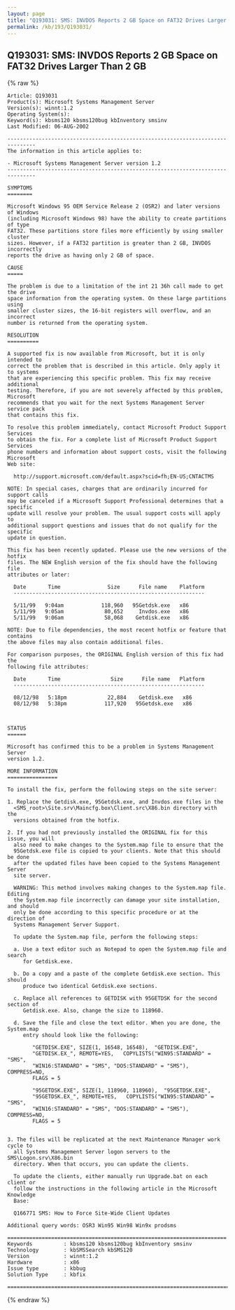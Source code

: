 ```yaml
---
layout: page
title: "Q193031: SMS: INVDOS Reports 2 GB Space on FAT32 Drives Larger Than 2 GB"
permalink: /kb/193/Q193031/
---
```


## Q193031: SMS: INVDOS Reports 2 GB Space on FAT32 Drives Larger Than 2 GB

{% raw %}

	Article: Q193031
	Product(s): Microsoft Systems Management Server
	Version(s): winnt:1.2
	Operating System(s): 
	Keyword(s): kbsms120 kbsms120bug kbInventory smsinv
	Last Modified: 06-AUG-2002
	
	-------------------------------------------------------------------------------
	The information in this article applies to:
	
	- Microsoft Systems Management Server version 1.2 
	-------------------------------------------------------------------------------
	
	SYMPTOMS
	========
	
	Microsoft Windows 95 OEM Service Release 2 (OSR2) and later versions of Windows
	(including Microsoft Windows 98) have the ability to create partitions of type
	FAT32. These partitions store files more efficiently by using smaller cluster
	sizes. However, if a FAT32 partition is greater than 2 GB, INVDOS incorrectly
	reports the drive as having only 2 GB of space.
	
	CAUSE
	=====
	
	The problem is due to a limitation of the int 21 36h call made to get the drive
	space information from the operating system. On these large partitions using
	smaller cluster sizes, the 16-bit registers will overflow, and an incorrect
	number is returned from the operating system.
	
	RESOLUTION
	==========
	
	A supported fix is now available from Microsoft, but it is only intended to
	correct the problem that is described in this article. Only apply it to systems
	that are experiencing this specific problem. This fix may receive additional
	testing. Therefore, if you are not severely affected by this problem, Microsoft
	recommends that you wait for the next Systems Management Server service pack
	that contains this fix.
	
	To resolve this problem immediately, contact Microsoft Product Support Services
	to obtain the fix. For a complete list of Microsoft Product Support Services
	phone numbers and information about support costs, visit the following Microsoft
	Web site:
	
	  http://support.microsoft.com/default.aspx?scid=fh;EN-US;CNTACTMS
	
	NOTE: In special cases, charges that are ordinarily incurred for support calls
	may be canceled if a Microsoft Support Professional determines that a specific
	update will resolve your problem. The usual support costs will apply to
	additional support questions and issues that do not qualify for the specific
	update in question.
	
	This fix has been recently updated. Please use the new versions of the hotfix
	files. The NEW English version of the fix should have the following file
	attributes or later:
	
	  Date       Time               Size      File name    Platform
	  -------------------------------------------------------------
	
	  5/11/99   9:04am            118,960   95Getdsk.exe   x86
	  5/11/99   9:05am             80,652     Invdos.exe   x86
	  5/11/99   9:06am             58,068    Getdisk.exe   x86
	
	NOTE: Due to file dependencies, the most recent hotfix or feature that contains
	the above files may also contain additional files.
	
	For comparison purposes, the ORIGINAL English version of this fix had the
	following file attributes:
	
	  Date       Time                Size      File name   Platform
	  -------------------------------------------------------------
	
	  08/12/98   5:18pm             22,884    Getdisk.exe   x86
	  08/12/98   5:38pm            117,920   95Getdsk.exe   x86
	
	
	
	STATUS
	======
	
	Microsoft has confirmed this to be a problem in Systems Management Server
	version 1.2.
	
	MORE INFORMATION
	================
	
	To install the fix, perform the following steps on the site server:
	
	1. Replace the Getdisk.exe, 95Getdsk.exe, and Invdos.exe files in the
	  <SMS_root>\Site.srv\Maincfg.box\Client.src\X86.bin directory with the
	  versions obtained from the hotfix.
	
	2. If you had not previously installed the ORIGINAL fix for this issue, you will
	  also need to make changes to the System.map file to ensure that the
	  95Getdsk.exe file is copied to your clients. Note that this should be done
	  after the updated files have been copied to the Systems Management Server
	  site server.
	
	  WARNING: This method involves making changes to the System.map file. Editing
	  the System.map file incorrectly can damage your site installation, and should
	  only be done according to this specific procedure or at the direction of
	  Systems Management Server Support.
	
	  To update the System.map file, perform the following steps:
	
	  a. Use a text editor such as Notepad to open the System.map file and search
	     for Getdisk.exe.
	
	  b. Do a copy and a paste of the complete Getdisk.exe section. This should
	     produce two identical Getdisk.exe sections.
	
	  c. Replace all references to GETDISK with 95GETDSK for the second section of
	     Getdisk.exe. Also, change the size to 118960.
	
	  d. Save the file and close the text editor. When you are done, the System.map
	     entry should look like the following:
	
	        "GETDISK.EXE", SIZE(1, 16548, 16548),  "GETDISK.EXE",
	        "GETDISK.EX_", REMOTE=YES,   COPYLISTS("WIN95:STANDARD" = "SMS",
	        "WIN16:STANDARD" = "SMS", "DOS:STANDARD" = "SMS"), COMPRESS=NO,
	        FLAGS = 5
	
	        "95GETDSK.EXE", SIZE(1, 118960, 118960),  "95GETDSK.EXE",
	        "95GETDSK.EX_", REMOTE=YES,   COPYLISTS("WIN95:STANDARD" = "SMS",
	        "WIN16:STANDARD" = "SMS", "DOS:STANDARD" = "SMS"), COMPRESS=NO,
	        FLAGS = 5
	
	
	3. The files will be replicated at the next Maintenance Manager work cycle to
	  all Systems Management Server logon servers to the SMS\Logon.srv\X86.bin
	  directory. When that occurs, you can update the clients.
	
	  To update the clients, either manually run Upgrade.bat on each client or
	  follow the instructions in the following article in the Microsoft Knowledge
	  Base:
	
	  Q166771 SMS: How to Force Site-Wide Client Updates
	
	Additional query words: OSR3 Win95 Win98 Win9x prodsms
	
	======================================================================
	Keywords          : kbsms120 kbsms120bug kbInventory smsinv 
	Technology        : kbSMSSearch kbSMS120
	Version           : winnt:1.2
	Hardware          : x86
	Issue type        : kbbug
	Solution Type     : kbfix
	
	=============================================================================
	

{% endraw %}

